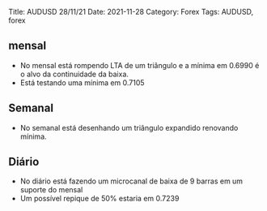 Title: AUDUSD 28/11/21
Date: 2021-11-28
Category: Forex
Tags: AUDUSD, forex

## mensal
* No mensal está rompendo LTA de um triângulo  e a mínima em 0.6990 é o alvo da continuidade da baixa.
* Está testando uma mínima em 0.7105

## Semanal
* No semanal está desenhando um triângulo expandido renovando mínima.

## Diário
* No diário está fazendo um microcanal de baixa de 9 barras em um suporte do mensal
* Um possível repique de 50% estaria em 0.7239



